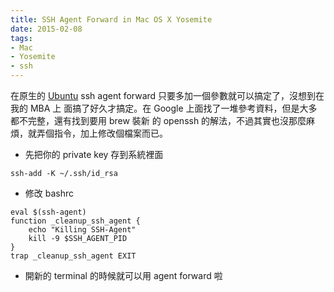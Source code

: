 ```yaml
---
title: SSH Agent Forward in Mac OS X Yosemite
date: 2015-02-08
tags:
- Mac
- Yosemite
- ssh
---
```


[Ubuntu]: http://www.ubuntu.com/

在原生的 [Ubuntu][] ssh agent forward 只要多加一個參數就可以搞定了，沒想到在我的 MBA 上
面搞了好久才搞定。在 Google 上面找了一堆參考資料，但是大多都不完整，還有找到要用 brew 裝新
的 openssh 的解法，不過其實也沒那麼麻煩，就弄個指令，加上修改個檔案而已。

* 先把你的 private key 存到系統裡面

```
ssh-add -K ~/.ssh/id_rsa
```

* 修改 bashrc

```
eval $(ssh-agent)
function _cleanup_ssh_agent {
	echo "Killing SSH-Agent"
	kill -9 $SSH_AGENT_PID
}
trap _cleanup_ssh_agent EXIT
```

* 開新的 terminal 的時候就可以用 agent forward 啦
